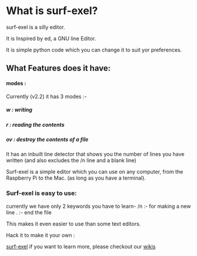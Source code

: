# What is surf-exel?

surf-exel is a silly editor.

It is Inspired by ed, a GNU line Editor.

It is simple python code which you can change it to suit yor preferences.


## What Features does it have:

#### modes :
Currently (v2.2) it has 3 modes :- 
##### w : writing
##### r : reading the contents
##### ov : destroy the contents of a file

It has an inbuilt line detector that shows you the number of lines you have written (and also excludes the /n line and a blank line)



Surf-exel is a simple editor which you can use on any computer, from the Raspberry Pi to the Mac. (as long as you have a terminal).

### Surf-exel is easy to use:
currently we have only 2 keywords you have to learn-
/n :- for making a new line
. :- end the file

This makes it even easier to use than some text editors.


Hack it to make it your own :

[surf-exel](https://github.com/Amazeryogo/surf-exel)
if you want to learn more, please checkout our [wikis](https://github.com/Amazeryogo/surf-exel/wiki)
